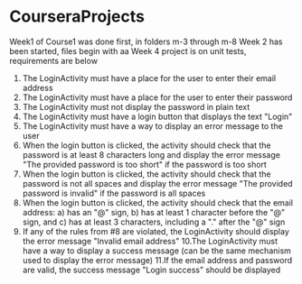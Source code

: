 # CourseraProjects
Week1 of Course1 was done first, in folders m-3 through m-8
Week 2 has been started, files begin with aa
Week 4 project is on unit tests, requirements are below 
1. The LoginActivity must have a place for the user to enter their email address
2. The LoginActivity must have a place for the user to enter their password
3. The LoginActivity must not display the password in plain text
4. The LoginActivity must have a login button that displays the text "Login"
5. The LoginActivity must have a way to display an error message to the user
6. When the login button is clicked, the activity should check that the password is at least 8
characters long and display the error message "The provided password is too short" if the
password is too short
7. When the login button is clicked, the activity should check that the password is not all spaces
and display the error message "The provided password is invalid" if the password is all spaces
8. When the login button is clicked, the activity should check that the email address: a) has an
"@" sign, b) has at least 1 character before the "@" sign, and c) has at least 3 characters,
including a "." after the "@" sign
9. If any of the rules from #8 are violated, the LoginActivity should display the error message
"Invalid email address"
10.The LoginActivity must have a way to display a success message (can be the same
mechanism used to display the error message)
11.If the email address and password are valid, the success message "Login success" should be
displayed

